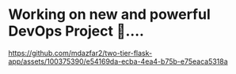 # Working on new and powerful DevOps Project 💪....
https://github.com/mdazfar2/two-tier-flask-app/assets/100375390/e54169da-ecba-4ea4-b75b-e75eaca5318a
